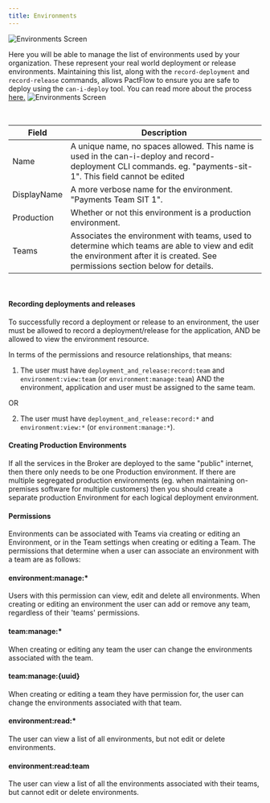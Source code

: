 ```yaml
---
title: Environments
---
```


![Environments Screen](/ui/environments.png)

Here you will be able to manage the list of environments used by your organization. These represent your real world deployment or release environments.
Maintaining this list, along with the `record-deployment` and `record-release` commands, allows PactFlow to ensure you are safe to deploy using the `can-i-deploy` tool. You can read more about the process [here.](https://docs.pact.io/pact_broker/recording_deployments_and_releases/)
![Environments Screen](/ui/environments-form.png)

&nbsp;

| Field | Description |
| ----- | ----------- |
| Name | A unique name, no spaces allowed. This name is used in the can-i-deploy and record-deployment CLI commands. eg. "payments-sit-1". This field cannot be edited |
| DisplayName | A more verbose name for the environment. "Payments Team SIT 1". |
| Production | Whether or not this environment is a production environment. |
| Teams | Associates the environment with teams, used to determine which teams are able to view and edit the environment after it is created. See permissions section below for details. |

&nbsp;

#### Recording deployments and releases

To successfully record a deployment or release to an environment, the user must be allowed to record a deployment/release for the application, AND be allowed to view the environment resource.

In terms of the permissions and resource relationships, that means:

1. The user must have `deployment_and_release:record:team` and `environment:view:team` (or `environment:manage:team`) AND the environment, application and user must be assigned to the same team.

OR 
 
2. The user must have `deployment_and_release:record:*` and `environment:view:*` (or `environment:manage:*`).

#### Creating Production Environments

If all the services in the Broker are deployed to the same "public" internet, then there only needs to be one Production environment. If there are multiple segregated production environments (eg. when maintaining on-premises software for multiple customers) then you should create a separate production Environment for each logical deployment environment.

#### Permissions

Environments can be associated with Teams via creating or editing an Environment, or in the Team settings when creating or editing a Team. The permissions that determine when a user can associate an environment with a team are as follows:

#### environment:manage:* 
Users with this permission can view, edit and delete all environments. When creating or editing an environment the user can add or remove any team, regardless of their 'teams' permissions. 

#### team:manage:*
When creating or editing any team the user can change the environments associated with the team.

#### team:manage:{uuid}
When creating or editing a team they have permission for, the user can change the environments associated with that team.

#### environment:read:*
The user can view a list of all environments, but not edit or delete environments.

#### environment:read:team
The user can view a list of all the environments associated with their teams, but cannot edit or delete environments.

